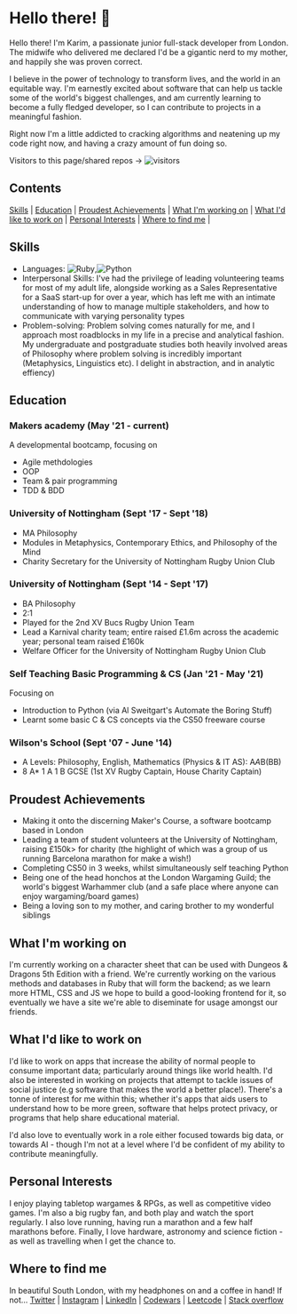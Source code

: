 # Hello there! 👋
Hello there! I'm Karim, a passionate junior full-stack developer from London. The midwife who delivered me declared I'd be a gigantic nerd to my mother, and happily she was proven correct. 

I believe in the power of technology to transform lives, and the world in an equitable way. I'm earnestly excited about software that can help us tackle some of the world's biggest challenges, and am currently learning to become a fully fledged developer, so I can contribute to projects in a meaningful fashion. 

Right now I'm a little addicted to cracking algorithms and neatening up my code right now, and having a crazy amount of fun doing so.

Visitors to this page/shared repos -> ![visitors](https://visitor-badge.glitch.me/badge?page_id=78814665)

## Contents
[Skills](#skills) | [Education](#education) | [Proudest Achievements](#proudest-achievements) | [What I'm working on](#what-im-working-on) | [What I'd like to work on](what-id-like-to-work-on) | [Personal Interests](#personal-interests) | [Where to find me](#where-to-find-me) | 

## Skills
- Languages: <img alt="Ruby" src="https://img.shields.io/badge/ruby-%23CC342D.svg?style=for-the-badge&logo=ruby&logoColor=white"/>,<img alt="Python" src="https://img.shields.io/badge/python-%2314354C.svg?style=for-the-badge&logo=python&logoColor=white"/>
- Interpersonal Skills: I've had the privilege of leading volunteering teams for most of my adult life, alongside working as a Sales Representative for a SaaS start-up for over a year, which has left me with an intimate understanding of how to manage multiple stakeholders, and how to communicate with varying personality types
- Problem-solving: Problem solving comes naturally for me, and I approach most roadblocks in my life in a precise and analytical fashion. My undergraduate and postgraduate studies both heavily involved areas of Philosophy where problem solving is incredibly important (Metaphysics, Linguistics etc). I delight in abstraction, and in analytic effiency)

## Education
### Makers academy (May '21 - current)
A developmental bootcamp, focusing on
- Agile methdologies
- OOP
- Team & pair programming
- TDD & BDD
### University of Nottingham (Sept '17 - Sept '18)
* MA Philosophy
* Modules in Metaphysics, Contemporary Ethics, and Philosophy of the Mind
* Charity Secretary for the University of Nottingham Rugby Union Club
### University of Nottingham (Sept '14 - Sept '17)
* BA Philosophy
* 2:1
* Played for the 2nd XV Bucs Rugby Union Team
* Lead a Karnival charity team; entire raised £1.6m across the academic year; personal team raised £160k
* Welfare Officer for the University of Nottingham Rugby Union Club
### Self Teaching Basic Programming & CS (Jan '21  - May '21)
Focusing on
* Introduction to Python (via Al Sweitgart's Automate the Boring Stuff)
* Learnt some basic C & CS concepts via the CS50 freeware course

### Wilson's School (Sept '07 - June '14)
* A Levels: Philosophy, English, Mathematics (Physics & IT AS): A*A*B(BB)
* 8 A* 1 A 1 B GCSE (1st XV Rugby Captain, House Charity Captain)


## Proudest Achievements
  - Making it onto the discerning Maker's Course, a software bootcamp based in London
  - Leading a team of student volunteers at the University of Nottingham, raising £150k> for charity (the highlight of which was a group of us running Barcelona marathon for make a wish!)
  - Completing CS50 in 3 weeks, whilst simultaneously self teaching Python
  - Being one of the head honchos at the London Wargaming Guild; the world's biggest Warhammer club (and a safe place where anyone can enjoy wargaming/board games)
  - Being a loving son to my mother, and caring brother to my wonderful siblings

## What I'm working on
I'm currently working on a character sheet that can be used with Dungeos & Dragons 5th Edition with a friend. We're currently working on the various methods and databases in Ruby that will form the backend; as we learn more HTML, CSS and JS we hope to build a good-looking frontend for it, so eventually we have a site we're able to diseminate for usage amongst our friends.  

## What I'd like to work on
I'd like to work on apps that increase the ability of normal people to consume important data; particularly around things like world health. I'd also be interested in working on projects that attempt to tackle issues of social justice (e.g software that makes the world a better place!). There's a tonne of interest for me within this; whether it's apps that aids users to understand how to be more green, software that helps protect privacy, or programs that help share educational material. 

I'd also love to eventually work in a role either focused towards big data, or towards AI - though I'm not at a level where I'd be confident of my ability to contribute meaningfully.

## Personal Interests
I enjoy playing tabletop wargames & RPGs, as well as competitive video games. I'm also a big rugby fan, and both play and watch the sport regularly. I also love running, having run a marathon and a few half marathons before. Finally, I love hardware, astronomy and science fiction - as well as travelling when I get the chance to. 

## Where to find me
In beautiful South London, with my headphones on and a coffee in hand! If not...
[Twitter](https://twitter.com/KarimAbuSeer) | [Instagram](https://www.instagram.com/karimabuseer/) | [LinkedIn](https://www.linkedin.com/in/karim-abu-seer-1a896153/) | [Codewars](https://www.codewars.com/users/karimabuseer) | [Leetcode](https://leetcode.com/karimabuseer/) | [Stack overflow](https://stackoverflow.com/users/16329462/karim-abu-seer)
